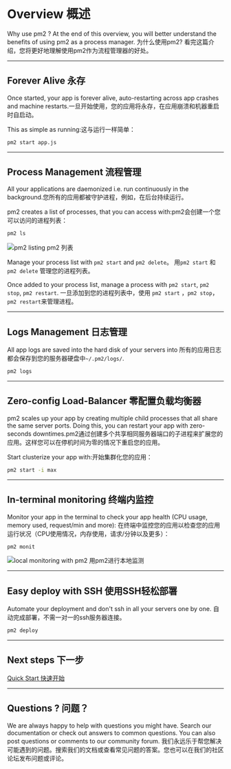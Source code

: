# Overview 概述

Why use pm2 ? At the end of this overview, you will better understand the benefits of using pm2 as a process manager.
为什么使用pm2? 看完这篇介绍，您将更好地理解使用pm2作为流程管理器的好处。

---

## Forever Alive 永存

Once started, your app is forever alive, auto-restarting across app crashes and machine restarts.一旦开始使用，您的应用将永存，在应用崩溃和机器重启时自启动。

This as simple as running:这与运行一样简单：
```bash
pm2 start app.js
```

---

## Process Management 流程管理

All your applications are daemonized i.e. run continuously in the background.您所有的应用都被守护进程，例如，在后台持续运行。

pm2 creates a list of processes, that you can access with:pm2会创建一个您可以访问的进程列表：

```bash
pm2 ls
```

![pm2 listing pm2 列表](/{{site.baseurl}}/runtime/overview/pm2ls.png)

Manage your process list with `pm2 start` and `pm2 delete`。
用`pm2 start` 和 `pm2 delete` 管理您的进程列表。

Once added to your process list, manage a process with `pm2 start`, `pm2 stop`, `pm2 restart`.
一旦添加到您的进程列表中，使用 `pm2 start` ，`pm2 stop`，`pm2 restart`来管理进程。

---

## Logs Management 日志管理

All app logs are saved into the hard disk of your servers into 所有的应用日志都会保存到您的服务器硬盘中`~/.pm2/logs/`.

```bash
pm2 logs
```

---

## Zero-config Load-Balancer 零配置负载均衡器

pm2 scales up your app by creating multiple child processes that all share the same server ports. Doing this, you can restart your app with zero-seconds downtimes.pm2通过创建多个共享相同服务器端口的子进程来扩展您的应用。这样您可以在停机时间为零的情况下重启您的应用。

Start clusterize your app with:开始集群化您的应用：
```bash
pm2 start -i max
```

---

## In-terminal monitoring 终端内监控

Monitor your app in the terminal to check your app health (CPU usage, memory used, request/min and more):
在终端中监控您的应用以检查您的应用运行状况（CPU使用情况，内存使用，请求/分钟以及更多）：

```bash
pm2 monit
```

![local monitoring with pm2 用pm2进行本地监测](/{{site.baseurl}}/runtime/overview/monit.png)

---

## Easy deploy with SSH 使用SSH轻松部署

Automate your deployment and don't ssh in all your servers one by one.
自动完成部署，不需一对一的ssh服务器连接。

```bash
pm2 deploy
```

---

## Next steps 下一步

[Quick Start 快速开始](runtime/quickstart/)

---

## Questions ? 问题？

We are always happy to help with questions you might have. Search our documentation or check out answers to common questions. You can also post questions or comments to our community forum.
我们永远乐于帮您解决可能遇到的问题。搜索我们的文档或查看常见问题的答案。您也可以在我们的社区论坛发布问题或评论。



